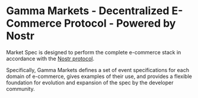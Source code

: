 # Gamma Markets - Decentralized E-Commerce Protocol - Powered by Nostr

Market Spec is designed to perform the complete e-commerce stack in accordance
with the [Nostr protocol](https://github.com/nostr-protocol/nips/).

Specifically, Gamma Markets defines a set of event specifications for each
domain of e-commerce, gives examples of their use, and provides a flexible
foundation for evolution and expansion of the spec by the developer community.
